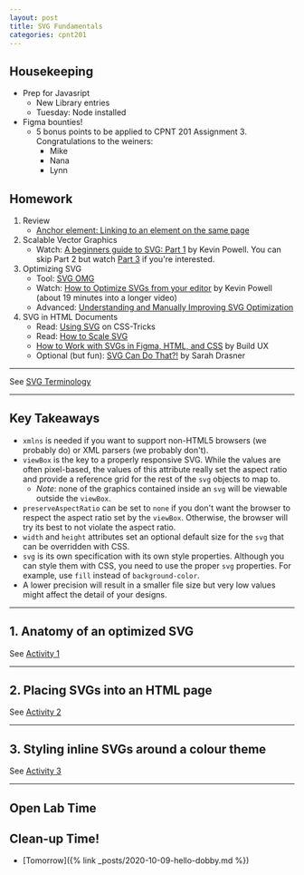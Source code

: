 ```yaml
---
layout: post
title: SVG Fundamentals
categories: cpnt201
---
```

## Housekeeping
- Prep for Javasript
  - New Library entries
  - Tuesday: Node installed
- Figma bounties!
  - 5 bonus points to be applied to CPNT 201 Assignment 3. Congratulations to the weiners:
    - Mike
    - Nana
    - Lynn

## Homework
1. Review
    - [Anchor element: Linking to an element on the same page](https://developer.mozilla.org/en-US/docs/Web/HTML/Element/a#Linking_to_an_element_on_the_same_page)
2. Scalable Vector Graphics
    - Watch: [A beginners guide to SVG: Part 1](https://youtu.be/ZJSCl6XEdP8) by Kevin Powell. You can skip Part 2 but watch [Part 3](https://youtu.be/TBYJ2V1jAlA) if you're interested.
3. Optimizing SVG
    - Tool: [SVG OMG](https://jakearchibald.github.io/svgomg/)
    - Watch: [How to Optimize SVGs from your editor](https://youtu.be/cWh0de8IhX4?t=1184) by Kevin Powell (about 19 minutes into a longer video)
    - Advanced: [Understanding and Manually Improving SVG Optimization](https://css-tricks.com/understanding-and-manually-improving-svg-optimization/)
3. SVG in HTML Documents
    - Read: [Using SVG](https://css-tricks.com/using-svg/) on CSS-Tricks
    - Read: [How to Scale SVG](https://css-tricks.com/scale-svg/)
    - [How to Work with SVGs in Figma, HTML, and CSS](https://youtu.be/R0oz8DsxeYU) by Build UX
    - Optional (but fun): [SVG Can Do That?!](https://youtu.be/ADXX4fmWHbo) by Sarah Drasner   

---

See [SVG Terminology](https://sait-wbdv.github.io/sample-code/frontend/svg/#terminology)

---

## Key Takeaways
- `xmlns` is needed if you want to support non-HTML5 browsers (we probably do) or XML parsers (we probably don't).
- `viewBox` is the key to a properly responsive SVG. While the values are often pixel-based, the values of this attribute really set the aspect ratio and provide a reference grid for the rest of the `svg` objects to map to.
  - _Note_: none of the graphics contained inside an `svg` will be viewable outside the `viewBox`.
- `preserveAspectRatio` can be set to `none` if you don't want the browser to respect the aspect ratio set by the `viewBox`. Otherwise, the browser will try its best to not violate the aspect ratio. 
- `width` and `height` attributes set an optional default size for the `svg` that can be overridden with CSS.
- `svg` is its own specification with its own style properties. Although you can style them with CSS, you need to use the proper `svg` properties. For example, use `fill` instead of `background-color`.
- A lower precision will result in a smaller file size but very low values might affect the detail of your designs.

---

## 1. Anatomy of an optimized SVG
See [Activity 1](https://sait-wbdv.github.io/sample-code/frontend/svg/#activity-1-svg-anatomy)

---

## 2. Placing SVGs into an HTML page
See [Activity 2](https://sait-wbdv.github.io/sample-code/frontend/svg/#activity-2-svg-in-html)

---

## 3. Styling inline SVGs around a colour theme
See [Activity 3](https://sait-wbdv.github.io/sample-code/frontend/svg/#activity-3-themed-svgs)

---

## Open Lab Time

## Clean-up Time!
- [Tomorrow]({% link _posts/2020-10-09-hello-dobby.md %})